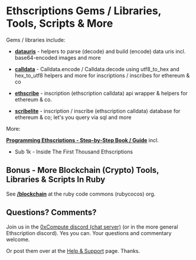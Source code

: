 

# Ethscriptions Gems / Libraries, Tools, Scripts & More


Gems / libraries include:


- [**datauris**](datauris) - helpers to parse (decode) and build (encode) data uris incl. base64-encoded images and more

- [**calldata**](calldata) - Calldata.encode / Calldata.decode using utf8_to_hex and hex_to_utf8 helpers and more for inscriptions / inscribes for ethereum & co

- [**ethscribe**](ethscribe) -  inscription (ethscription calldata) api wrapper & helpers for ethereum & co.

- [**scribelite**](scribelite)  - inscription / inscribe (ethscription calldata) database for ethereum & co; let's you query via sql and more




More:


**[Programming Ethscriptions - Step-by-Step Book / Guide](programming-ethscriptions)**  incl.

- Sub 1k - Inside The First Thousand Ethscriptions






## Bonus - More Blockchain (Crypto) Tools, Libraries & Scripts In Ruby

See [**/blockchain**](https://github.com/rubycocos/blockchain) 
at the ruby code commons (rubycocos) org.


## Questions? Comments?


Join us in the [0xCompute discord (chat server)](https://discord.gg/3JRnDUap6y) 
(or in the more general Ethscription discord). 
Yes you can.
Your questions and commentary welcome.


Or post them over at the [Help & Support](https://github.com/geraldb/help) page. Thanks.

